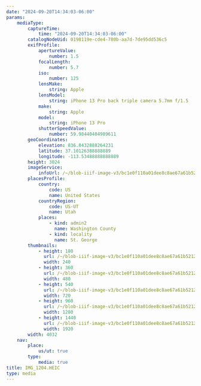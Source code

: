 ```yaml
---
date: "2024-09-20T14:34:03-06:00"
params:
    mediaType:
        captureTime:
            time: "2024-09-20T14:34:03-06:00"
        catalogNodeUid: 0198119e-cde4-780b-aa7d-7de95dd536c5
        exifProfile:
            apertureValue:
                number: 1.5
            focalLength:
                number: 5.7
            iso:
                number: 125
            lensMake:
                string: Apple
            lensModel:
                string: iPhone 13 Pro back triple camera 5.7mm f/1.5
            make:
                string: Apple
            model:
                string: iPhone 13 Pro
            shutterSpeedValue:
                number: 59.98440404989611
        geoCoordinates:
            elevation: 836.8432888264231
            latitude: 37.10126388888889
            longitude: -113.53488888888889
        height: 3024
        imageService:
            infoUrl: /~/blob-iiif-image-v3/bc1e0f110a01dee8c8ae67a61b52122cd1a314eb20c27cad20ab7f3e3498222d/info.json
        placesProfile:
            country:
                code: US
                name: United States
            countryRegion:
                code: US-UT
                name: Utah
            places:
                - kind: admin2
                  name: Washington County
                - kind: locality
                  name: St. George
        thumbnails:
            - height: 180
              url: /~/blob-iiif-image-v3/bc1e0f110a01dee8c8ae67a61b52122cd1a314eb20c27cad20ab7f3e3498222d/full/240%2C180/0/default.jpg
              width: 240
            - height: 360
              url: /~/blob-iiif-image-v3/bc1e0f110a01dee8c8ae67a61b52122cd1a314eb20c27cad20ab7f3e3498222d/full/480%2C360/0/default.jpg
              width: 480
            - height: 540
              url: /~/blob-iiif-image-v3/bc1e0f110a01dee8c8ae67a61b52122cd1a314eb20c27cad20ab7f3e3498222d/full/720%2C540/0/default.jpg
              width: 720
            - height: 960
              url: /~/blob-iiif-image-v3/bc1e0f110a01dee8c8ae67a61b52122cd1a314eb20c27cad20ab7f3e3498222d/full/1280%2C960/0/default.jpg
              width: 1280
            - height: 1440
              url: /~/blob-iiif-image-v3/bc1e0f110a01dee8c8ae67a61b52122cd1a314eb20c27cad20ab7f3e3498222d/full/1920%2C1440/0/default.jpg
              width: 1920
        width: 4032
    nav:
        place:
            us/ut: true
        type:
            media: true
title: IMG_1204.HEIC
type: media
---
```


